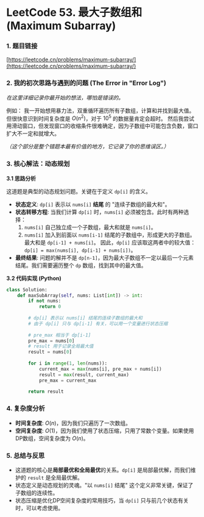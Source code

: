 # LeetCode 53. 最大子数组和 (Maximum Subarray)

### 1. 题目链接

[https://leetcode.cn/problems/maximum-subarray/](https://leetcode.cn/problems/maximum-subarray/)

### 2. 我的初次思路与遇到的问题 (The Error in "Error Log")

*在这里详细记录你最开始的想法，哪怕是错误的。*

例如：
我一开始想用暴力法，双重循环遍历所有子数组，计算和并找到最大值。但很快意识到时间复杂度是 $O(n^2)$，对于 $10^5$ 的数据量肯定会超时。
然后我尝试用滑动窗口，但发现窗口的收缩条件很难确定，因为子数组中可能包含负数，窗口扩大不一定和就增大。

*（这个部分是整个错题本最有价值的地方，它记录了你的思维误区。）*

### 3. 核心解法：动态规划

**3.1 思路分析**

这道题是典型的动态规划问题。关键在于定义 `dp[i]` 的含义。

- **状态定义**: `dp[i]` 表示以 `nums[i]` **结尾** 的 "连续子数组的最大和"。
- **状态转移方程**:
  当我们计算 `dp[i]` 时，`nums[i]` 必须被包含。此时有两种选择：
    1. `nums[i]` 自己独立成一个子数组，最大和就是 `nums[i]`。
    2. `nums[i]` 加入到前面以 `nums[i-1]` 结尾的子数组中，形成更大的子数组。最大和是 `dp[i-1] + nums[i]`。
  因此，`dp[i]` 应该取这两者中的较大值：`dp[i] = max(nums[i], dp[i-1] + nums[i])`。
- **最终结果**: 问题的解并不是 `dp[n-1]`，因为最大子数组不一定以最后一个元素结尾。我们需要遍历整个 `dp` 数组，找到其中的最大值。

**3.2 代码实现 (Python)**

```python
class Solution:
    def maxSubArray(self, nums: List[int]) -> int:
        if not nums:
            return 0
        
        # dp[i] 表示以 nums[i] 结尾的连续子数组的最大和
        # 由于 dp[i] 只与 dp[i-1] 有关，可以用一个变量进行状态压缩
        
        # pre_max 相当于 dp[i-1]
        pre_max = nums[0]
        # result 用于记录全局最大值
        result = nums[0]
        
        for i in range(1, len(nums)):
            current_max = max(nums[i], pre_max + nums[i])
            result = max(result, current_max)
            pre_max = current_max
            
        return result
```

### 4. 复杂度分析

- **时间复杂度**: $O(n)$，因为我们只遍历了一次数组。
- **空间复杂度**: $O(1)$，因为我们使用了状态压缩，只用了常数个变量。如果使用DP数组，空间复杂度为 $O(n)$。

### 5. 总结与反思

- 这道题的核心是**局部最优和全局最优**的关系。`dp[i]` 是局部最优解，而我们维护的 `result` 是全局最优解。
- 状态定义是动态规划的灵魂。"以 `nums[i]` 结尾" 这个定义非常关键，保证了子数组的连续性。
- 状态压缩是优化DP空间复杂度的常用技巧，当 `dp[i]` 只与前几个状态有关时，可以考虑使用。